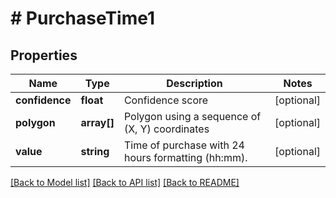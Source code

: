 # # PurchaseTime1

## Properties

Name | Type | Description | Notes
------------ | ------------- | ------------- | -------------
**confidence** | **float** | Confidence score | [optional]
**polygon** | **array[]** | Polygon using a sequence of (X, Y) coordinates | [optional]
**value** | **string** | Time of purchase with 24 hours formatting (hh:mm). | [optional]

[[Back to Model list]](../../README.md#models) [[Back to API list]](../../README.md#endpoints) [[Back to README]](../../README.md)
